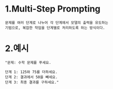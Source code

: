 # 1.Multi-Step Prompting
    문제를 여러 단계로 나누어 각 단계에서 모델의 출력을 유도하는 
    기법으로, 복잡한 작업을 단계별로 처리하도록 하는 방식이다.


# 2.예시
    "문제: 수학 문제를 푸세요.

    단계 1: 125와 75를 더하세요.
    단계 2: 결과에서 50을 빼세요.
    단계 3: 최종 결과를 구하세요."